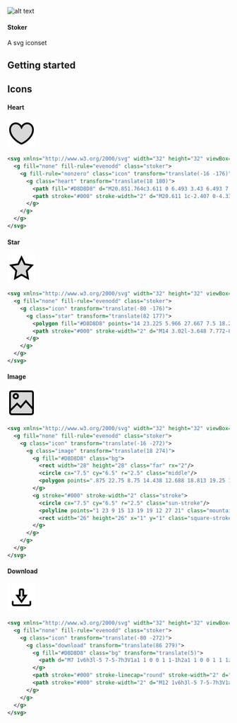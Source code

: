 ![alt text](https://afterburner.io/stoker-git.svg "Stoker - A svg iconset")
#### Stoker
A svg iconset

## Getting started

## Icons

#### Heart
![Heart icon](https://raw.githubusercontent.com/psilore/stoker/master/src/svg/heart.svg)
```xml
<svg xmlns="http://www.w3.org/2000/svg" width="32" height="32" viewBox="0 0 32 32">
  <g fill="none" fill-rule="evenodd" class="stoker">
    <g fill-rule="nonzero" class="icon" transform="translate(-16 -176)">
      <g class="heart" transform="translate(18 180)">
        <path fill="#D8D8D8" d="M20.851.764c3.611 0 6.493 3.43 6.493 7.57 0 4.14-2.201 7.886-5.451 11.106-3.25 3.22-7.429 5.06-7.893 5.06-.464 0-4.643-1.84-7.893-5.06C2.857 16.22.61 12.474.61 8.334S3.476.764 7.293.764c2.545 0 4.78 1.262 6.707 3.784C16.023 2.026 18.306.764 20.851.764z" class="near"/>
        <path stroke="#000" stroke-width="2" d="M20.611 1c-2.407 0-4.336 1.035-5.797 3.081-.327.458-.598.92-.814 1.39a8.533 8.533 0 0 0-.814-1.39C11.725 2.035 9.796 1 7.39 1c-1.774 0-3.365.76-4.513 2.003C1.708 4.268 1 6.027 1 8c0 4.235 1.922 7.508 5.207 10.793C9.416 22.002 13.536 24 14 24c.464 0 4.584-1.998 7.793-5.207C25.078 15.508 27 12.235 27 8c0-1.944-.74-3.678-1.903-4.937C23.922 1.791 22.314 1 20.61 1z"/>
      </g>
    </g>
  </g>
</svg>
```

#### Star
![Star icon](https://raw.githubusercontent.com/psilore/stoker/master/src/svg/star.svg)
```xml
<svg xmlns="http://www.w3.org/2000/svg" width="32" height="32" viewBox="0 0 32 32">
  <g fill="none" fill-rule="evenodd" class="stoker">
    <g class="icon" transform="translate(-80 -176)">
      <g class="star" transform="translate(82 177)">
        <polygon fill="#D8D8D8" points="14 23.225 5.966 27.667 7.5 18.26 1 11.598 9.983 10.225 14 1.667 18.017 10.225 27 11.598 20.5 18.26 22.034 27.667" class="near"/>
        <path stroke="#000" stroke-width="2" d="M14 3.02l-3.648 7.772-8.277 1.264L8.068 18.2l-1.402 8.596L14 22.741l7.334 4.054-1.402-8.596 5.993-6.143-8.277-1.264L14 3.02z"/>
      </g>
    </g>
  </g>
</svg>
```

#### Image
![Image icon](https://raw.githubusercontent.com/psilore/stoker/master/src/svg/image.svg)
```xml
<svg xmlns="http://www.w3.org/2000/svg" width="32" height="32" viewBox="0 0 32 32">
  <g fill="none" fill-rule="evenodd" class="stoker">
    <g class="icon" transform="translate(-16 -272)">
      <g class="image" transform="translate(18 274)">
        <g fill="#D8D8D8" class="bg">
          <rect width="28" height="28" class="far" rx="2"/>
          <circle cx="7.5" cy="6.5" r="2.5" class="middle"/>
          <polygon points=".875 22.75 8.75 14.438 12.688 18.813 19.25 11.813 27.125 20.125 27.125 27.125 .875 27.125" class="near"/>
        </g>
        <g stroke="#000" stroke-width="2" class="stroke">
          <circle cx="7.5" cy="6.5" r="2.5" class="sun-stroke"/>
          <polyline points="1 23 9 15 13 19 19 12 27 21" class="mountain-stroke"/>
          <rect width="26" height="26" x="1" y="1" class="square-stroke" rx="2"/>
        </g>
      </g>
    </g>
  </g>
</svg>
```
#### Download
![Download icon](https://raw.githubusercontent.com/psilore/stoker/master/src/svg/download.svg)
```xml
<svg xmlns="http://www.w3.org/2000/svg" width="32" height="32" viewBox="0 0 32 32">
  <g fill="none" fill-rule="evenodd" class="stoker">
    <g class="icon" transform="translate(-80 -272)">
      <g class="download" transform="translate(86 279)">
        <g fill="#D8D8D8" class="bg" transform="translate(5)">
          <path d="M7 1v6h3l-5 7-5-7h3V1a1 1 0 0 1 1-1h2a1 1 0 0 1 1 1z" class="far"/>
        </g>
        <path stroke="#000" stroke-linecap="round" stroke-width="2" d="M20 14v2.5c0 .828-.497 1.5-1.111 1.5H1.11C.497 18 0 17.328 0 16.5V14" class="down-stroke"/>
        <path stroke="#000" stroke-width="2" d="M12 1v6h3l-5 7-5-7h3V1a1 1 0 0 1 1-1h2a1 1 0 0 1 1 1z" class="arrow-stroke"/>
      </g>
    </g>
  </g>
</svg>
```
